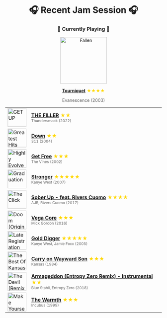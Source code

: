 <div align='center'>

# 🎧 Recent Jam Session 🎧

<h3>🎵 Currently Playing 🎵</h3>

<a href="https://open.spotify.com/track/46fyLy4W9HhAkcb67kLaAV"><img src="https://i.scdn.co/image/ab67616d0000b27325f49ab23f0ec6332efef432" width="150" height="150" alt="Fallen" /></a>

<b><a href="https://open.spotify.com/track/46fyLy4W9HhAkcb67kLaAV">Tourniquet</a></b><span style="color: gold;"> ★★★★</span>

<span style="color: #666;">Evanescence (2003)</span>

<table style='margin: 0 auto; max-width: 550px;'>
<tr>
<td width="60"><a href="https://open.spotify.com/track/5w2CJIpyAqUbAXCdR9lgmT"><img src="https://i.scdn.co/image/ab67616d0000b273007e94f0b92a3deee9bba93d" width="60" height="60" alt="GET UP" /></a></td>
<td><b><a href="https://open.spotify.com/track/5w2CJIpyAqUbAXCdR9lgmT">THE FILLER</a></b> <span style="color: gold;"> ★★</span><br><span style="font-size: 12px; color: #666;">Thundersmack (2022)</span></td>
</tr>
<tr>
<td width="60"><a href="https://open.spotify.com/track/5hd0Wm1LuAvo3msLCvqvA6"><img src="https://i.scdn.co/image/ab67616d0000b27362d0614b5dffca14a302b427" width="60" height="60" alt="Greatest Hits '93 - '03" /></a></td>
<td><b><a href="https://open.spotify.com/track/5hd0Wm1LuAvo3msLCvqvA6">Down</a></b> <span style="color: gold;"> ★★</span><br><span style="font-size: 12px; color: #666;">311 (2004)</span></td>
</tr>
<tr>
<td width="60"><a href="https://open.spotify.com/track/1JcGNoiwifg0MdJMVgJQYx"><img src="https://i.scdn.co/image/ab67616d0000b2737135d37ce920db353f813f32" width="60" height="60" alt="Highly Evolved" /></a></td>
<td><b><a href="https://open.spotify.com/track/1JcGNoiwifg0MdJMVgJQYx">Get Free</a></b> <span style="color: gold;"> ★★★</span><br><span style="font-size: 12px; color: #666;">The Vines (2002)</span></td>
</tr>
<tr>
<td width="60"><a href="https://open.spotify.com/track/0j2T0R9dR9qdJYsB7ciXhf"><img src="https://i.scdn.co/image/ab67616d0000b27326f7f19c7f0381e56156c94a" width="60" height="60" alt="Graduation" /></a></td>
<td><b><a href="https://open.spotify.com/track/0j2T0R9dR9qdJYsB7ciXhf">Stronger</a></b> <span style="color: gold;"> ★★★★★</span><br><span style="font-size: 12px; color: #666;">Kanye West (2007)</span></td>
</tr>
<tr>
<td width="60"><a href="https://open.spotify.com/track/5tf8NV1rHghYymjIqeKMus"><img src="https://i.scdn.co/image/ab67616d0000b273a81dc97f7119864c7437cb85" width="60" height="60" alt="The Click" /></a></td>
<td><b><a href="https://open.spotify.com/track/5tf8NV1rHghYymjIqeKMus">Sober Up - feat. Rivers Cuomo</a></b> <span style="color: gold;"> ★★★★</span><br><span style="font-size: 12px; color: #666;">AJR, Rivers Cuomo (2017)</span></td>
</tr>
<tr>
<td width="60"><a href="https://open.spotify.com/track/4YkAIAV4z5VJSOKYOAsS9U"><img src="https://i.scdn.co/image/ab67616d0000b273aad36b64a1a78951b504bc4e" width="60" height="60" alt="Doom (Original Game Soundtrack)" /></a></td>
<td><b><a href="https://open.spotify.com/track/4YkAIAV4z5VJSOKYOAsS9U">Vega Core</a></b> <span style="color: gold;"> ★★★</span><br><span style="font-size: 12px; color: #666;">Mick Gordon (2016)</span></td>
</tr>
<tr>
<td width="60"><a href="https://open.spotify.com/track/1PS1QMdUqOal0ai3Gt7sDQ"><img src="https://i.scdn.co/image/ab67616d0000b273428d2255141c2119409a31b2" width="60" height="60" alt="Late Registration" /></a></td>
<td><b><a href="https://open.spotify.com/track/1PS1QMdUqOal0ai3Gt7sDQ">Gold Digger</a></b> <span style="color: gold;"> ★★★★★</span><br><span style="font-size: 12px; color: #666;">Kanye West, Jamie Foxx (2005)</span></td>
</tr>
<tr>
<td width="60"><a href="https://open.spotify.com/track/1lhmgubpHo0AGAX7BCiO2a"><img src="https://i.scdn.co/image/ab67616d0000b27351853c867bd51abc84432ee5" width="60" height="60" alt="The Best Of Kansas" /></a></td>
<td><b><a href="https://open.spotify.com/track/1lhmgubpHo0AGAX7BCiO2a">Carry on Wayward Son</a></b> <span style="color: gold;"> ★★★</span><br><span style="font-size: 12px; color: #666;">Kansas (1984)</span></td>
</tr>
<tr>
<td width="60"><a href="https://open.spotify.com/track/110xRTiNE1koUrWiMCYnKJ"><img src="https://i.scdn.co/image/ab67616d0000b2735128fe6af0b5227bd6a6b84e" width="60" height="60" alt="The Devil (Remixes) [Deluxe Edition]" /></a></td>
<td><b><a href="https://open.spotify.com/track/110xRTiNE1koUrWiMCYnKJ">Armageddon (Entropy Zero Remix) - Instrumental</a></b> <span style="color: gold;"> ★★</span><br><span style="font-size: 12px; color: #666;">Blue Stahli, Entropy Zero (2018)</span></td>
</tr>
<tr>
<td width="60"><a href="https://open.spotify.com/track/0LkssuXRYPFYapjXH9pJBX"><img src="https://i.scdn.co/image/ab67616d0000b27374fad40214d982351347e46e" width="60" height="60" alt="Make Yourself" /></a></td>
<td><b><a href="https://open.spotify.com/track/0LkssuXRYPFYapjXH9pJBX">The Warmth</a></b> <span style="color: gold;"> ★★★</span><br><span style="font-size: 12px; color: #666;">Incubus (1999)</span></td>
</tr>
</table>
</div>

